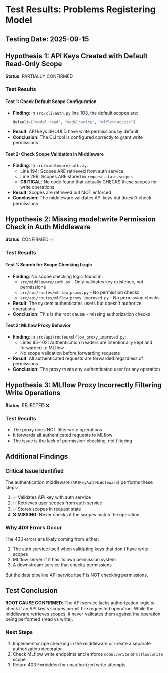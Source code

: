 # Test Results: Problems Registering Model

## Testing Date: 2025-09-15

## Hypothesis 1: API Keys Created with Default Read-Only Scope
**Status**: PARTIALLY CONFIRMED

### Test Results

#### Test 1: Check Default Scope Configuration
- **Finding**: In `src/cli/auth.py` line 103, the default scopes are:
  ```python
  default=["model:read", "model:write", "mlflow:access"]
  ```
- **Result**: API keys SHOULD have write permissions by default
- **Conclusion**: The CLI tool is configured correctly to grant write permissions

#### Test 2: Check Scope Validation in Middleware
- **Finding**: In `src/middleware/auth.py`:
  - Line 194: Scopes ARE retrieved from auth service
  - Line 296: Scopes ARE stored in `request.state.scopes`
  - **CRITICAL**: No code found that actually CHECKS these scopes for write operations
- **Result**: Scopes are retrieved but NOT enforced
- **Conclusion**: The middleware validates API keys but doesn't check permissions

## Hypothesis 2: Missing model:write Permission Check in Auth Middleware
**Status**: CONFIRMED ✅

### Test Results

#### Test 1: Search for Scope Checking Logic
- **Finding**: No scope checking logic found in:
  - `src/middleware/auth.py` - Only validates key existence, not permissions
  - `src/api/routes/mlflow_proxy.py` - No permission checks
  - `src/api/routes/mlflow_proxy_improved.py` - No permission checks
- **Result**: The system authenticates users but doesn't authorize operations
- **Conclusion**: This is the root cause - missing authorization checks

#### Test 2: MLflow Proxy Behavior
- **Finding**: In `src/api/routes/mlflow_proxy_improved.py`:
  - Lines 95-102: Authentication headers are intentionally kept and forwarded to MLflow
  - No scope validation before forwarding requests
- **Result**: All authenticated requests are forwarded regardless of permissions
- **Conclusion**: The proxy trusts any authenticated user for any operation

## Hypothesis 3: MLflow Proxy Incorrectly Filtering Write Operations
**Status**: REJECTED ❌

### Test Results
- The proxy does NOT filter write operations
- It forwards all authenticated requests to MLflow
- The issue is the lack of permission checking, not filtering

## Additional Findings

### Critical Issue Identified
The authentication middleware (`APIKeyAuthMiddleware`) performs these steps:
1. ✅ Validates API key with auth service
2. ✅ Retrieves user scopes from auth service
3. ✅ Stores scopes in request state
4. ❌ **MISSING**: Never checks if the scopes match the operation

### Why 403 Errors Occur
The 403 errors are likely coming from either:
1. The auth service itself when validating keys that don't have write scopes
2. MLflow server if it has its own permission system
3. A downstream service that checks permissions

But the data pipeline API service itself is NOT checking permissions.

## Test Conclusion

**ROOT CAUSE CONFIRMED**: The API service lacks authorization logic to check if an API key's scopes permit the requested operation. While the middleware retrieves scopes, it never validates them against the operation being performed (read vs write).

### Next Steps
1. Implement scope checking in the middleware or create a separate authorization decorator
2. Check MLflow write endpoints and enforce `model:write` or `mlflow:write` scope
3. Return 403 Forbidden for unauthorized write attempts